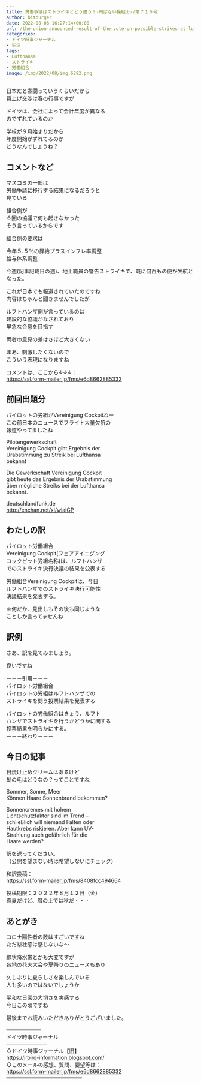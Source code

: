 ```yaml
---
title: 労働争議はストライキとどう違う？-飛ばない操縦士-/第７１６号
author: bitburger
date: 2022-08-06 16:27:14+00:00
url: /the-union-announced-result-of-the-vote-on-possible-strikes-at-lufthansa/
categories:
- ドイツ時事ジャーナル
- 生活
tags:
- Lufthansa
- ストライキ
- 労働組合
image: /img/2022/08/img_6292.png
---
```

日本だと春闘っていうくらいだから  
賃上げ交渉は春の行事ですが

ドイツは、会社によって会計年度が異なる  
のでずれているのか

学校が９月始まりだから  
年度開始がずれてるのか  
どうなんでしょうね？

## コメントなど 

マスコミの一部は  
労働争議に移行する結果になるだろうと  
見ている

組合側が  
６回の協議で何も起きなかった  
そう言っているからです

組合側の要求は

今年５.５％の昇給プラスインフレ率調整  
給与体系調整

今週(記事記載日の週)、地上職員の警告ストライキで、既に何百もの便が欠航となった。

これが日本でも報道されていたのですね  
内容はちゃんと聞きませんでしたが

ルフトハンザ側が言っているのは  
建設的な協議がなされており  
早急な合意を目指す

両者の意見の差はさほど大きくない

まあ、刺激したくないので  
こういう表現になりますね

コメントは、ここから↓↓↓：  
<https://ssl.form-mailer.jp/fms/e6d8662885332>

## 前回出題分 

パイロットの労組がVereinigung Cockpitねー  
この前日本のニュースでフライト大量欠航の  
報道やってましたね

Pilotengewerkschaft  
Vereinigung Cockpit gibt Ergebnis der  
Urabstimmung zu Streik bei Lufthansa  
bekannt

Die Gewerkschaft Vereinigung Cockpit  
gibt heute das Ergebnis der Urabstimmung  
über mögliche Streiks bei der Lufthansa  
bekannt.

deutschlandfunk.de  
http://enchan.net/xl/wlajGP

## わたしの訳 

パイロット労働組合  
Vereinigung Cockpit(フェアアイニグング  
コックピット労組名称)は、ルフトハンザ  
でのストライキ決行決議の結果を公表する

労働組合Vereinigung Cockpitは、今日  
ルフトハンザでのストライキ決行可能性  
決議結果を発表する。

＊何だか、見出しもその後も同じような  
ことしか言ってませんね

## 訳例 

さあ、訳を見てみましょう。

良いですね

－－－引用－－－  
パイロット労働組合  
パイロットの労組はルフトハンザでの  
ストライキを問う投票結果を発表する

パイロットの労働組合はきょう、ルフト  
ハンザでストライキを行うかどうかに関する  
投票結果を明らかにする。  
－－－終わり－－－

## 今日の記事 

日焼け止めクリームはあるけど  
髪の毛はどうなの？ってことですね

Sommer, Sonne, Meer  
Können Haare Sonnenbrand bekommen?

Sonnencremes mit hohem  
Lichtschutzfaktor sind im Trend –  
schließlich will niemand Falten oder  
Hautkrebs riskieren. Aber kann UV-  
Strahlung auch gefährlich für die  
Haare werden?

訳を送ってください。  
（公開を望まない時は希望しないにチェック）

和訳投稿：  
<https://ssl.form-mailer.jp/fms/8408fcc494664>

投稿期限：２０２２年８月１２日（金）  
真夏だけど、暦の上では秋だ・・・

## あとがき 

コロナ陽性者の数はすごいですね  
ただ悲壮感は感じないな～

線状降水帯とかも大変ですが  
各地の花火大会や夏祭りのニュースもあり

久しぶりに夏らしさを楽しんでいる  
人も多いのではないでしょうか

平和な日常の大切さを実感する  
今日この頃ですね

最後までお読みいただきありがとうございました。

━━━━━━━━━━━  
ドイツ時事ジャーナル  
───────────  
◇ドイツ時事ジャーナル【旧】  
<https://iroiro-information.blogspot.com/>  
◇このメールの感想、質問、要望等は：  
<https://ssl.form-mailer.jp/fms/e6d8662885332>  
━━━━━━━━━━━━━━━━━━━━━━━━